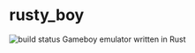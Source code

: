 # rusty_boy
 ![build status](https://github.com/jla2000/rusty_boy/actions/workflows/rust.yml/badge.svg)
Gameboy emulator written in Rust
